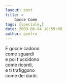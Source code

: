 ```yaml
---
layout: post
title: >
    Gocce Come
tags: [speciale,]
date: 2009-06-04 18:59:00
author: pietro
---
```

E gocce cadono<br/>come sguardi<br/>e poi t'uccidono<br/>come ricordi,<br/>e ti trafiggono<br/>come dei dardi.
